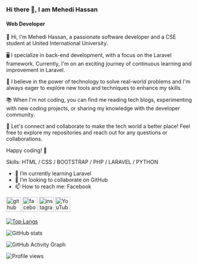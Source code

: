 ### Hi there 👋, I am Mehedi Hassan
#### Web Developer

👋 Hi, I'm Mehedi Hassan, a passionate software developer and a CSE student at United International University.

🖥️ I specialize in back-end development, with a focus on the Laravel framework. Currently, I'm on an exciting journey of continuous learning and improvement in Laravel.

🌱 I believe in the power of technology to solve real-world problems and I'm always eager to explore new tools and techniques to enhance my skills.

📚 When I'm not coding, you can find me reading tech blogs, experimenting with new coding projects, or sharing my knowledge with the developer community.

🤝 Let's connect and collaborate to make the tech world a better place! Feel free to explore my repositories and reach out for any questions or collaborations.

Happy coding! 🚀


Skills: HTML / CSS / BOOTSTRAP / PHP / LARAVEL / PYTHON 

- 🌱 I’m currently learning Laravel 
- 👯 I’m looking to collaborate on GitHub 
- 📫 How to reach me: Facebook 


[<img src='https://cdn.jsdelivr.net/npm/simple-icons@3.0.1/icons/github.svg' alt='github' height='40'>](https://github.com/https://github.com/Mehedi5271)  [<img src='https://cdn.jsdelivr.net/npm/simple-icons@3.0.1/icons/facebook.svg' alt='facebook' height='40'>](https://www.facebook.com/https://www.facebook.com/official.mehedih52/)  [<img src='https://cdn.jsdelivr.net/npm/simple-icons@3.0.1/icons/instagram.svg' alt='instagram' height='40'>](https://www.instagram.com/https://www.instagram.com/mehe_the//)  [<img src='https://cdn.jsdelivr.net/npm/simple-icons@3.0.1/icons/youtube.svg' alt='YouTube' height='40'>](https://www.youtube.com/channel/https://www.youtube.com/channel/UC1lFjo2bnObZqutb0-QpjIA)  

[![Top Langs](https://github-readme-stats.vercel.app/api/top-langs/?username=https://github.com/Mehedi5271)](https://github.com/anuraghazra/github-readme-stats)

![GitHub stats](https://github-readme-stats.vercel.app/api?username=https://github.com/Mehedi5271&show_icons=true&count_private=true)  

![GitHub Activity Graph](https://activity-graph.herokuapp.com/graph?username=https://github.com/Mehedi5271)  

![Profile views](https://gpvc.arturio.dev/https://github.com/Mehedi5271)  
